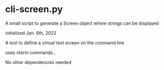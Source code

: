# cli-screen.py

A small script to generate a Screen object 
  where strings can be displayed

  
initialized Jan. 6th, 2022

A tool to define a virtual text screen on the command line

 uses xterm commands...

No other dependencies needed